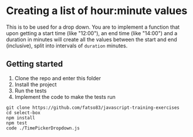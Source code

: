 # Creating a list of hour:minute values 

This is to be used for a drop down. You are to implement a function 
that upon getting a start time (like "12:00"), an end time (like "14:00")
and a duration in minutes will create all the values between the start
and end (inclusive), split into intervals of `duration` minutes.

## Getting started

1. Clone the repo and enter this folder
2. Install the project 
3. Run the tests
4. Implement the code to make the tests run

```
git clone https://github.com/fatso83/javascript-training-exercises
cd select-box
npm install
npm test
code ./TimePickerDropdown.js
```

